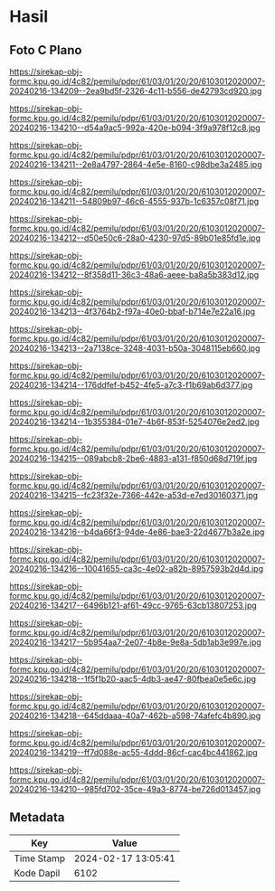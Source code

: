 # Hasil

## Foto C Plano

https://sirekap-obj-formc.kpu.go.id/4c82/pemilu/pdpr/61/03/01/20/20/6103012020007-20240216-134209--2ea9bd5f-2326-4c11-b556-de42793cd920.jpg

https://sirekap-obj-formc.kpu.go.id/4c82/pemilu/pdpr/61/03/01/20/20/6103012020007-20240216-134210--d54a9ac5-992a-420e-b094-3f9a978f12c8.jpg

https://sirekap-obj-formc.kpu.go.id/4c82/pemilu/pdpr/61/03/01/20/20/6103012020007-20240216-134211--2e8a4797-2864-4e5e-8160-c98dbe3a2485.jpg

https://sirekap-obj-formc.kpu.go.id/4c82/pemilu/pdpr/61/03/01/20/20/6103012020007-20240216-134211--54809b97-46c6-4555-937b-1c6357c08f71.jpg

https://sirekap-obj-formc.kpu.go.id/4c82/pemilu/pdpr/61/03/01/20/20/6103012020007-20240216-134212--d50e50c6-28a0-4230-97d5-89b01e85fd1e.jpg

https://sirekap-obj-formc.kpu.go.id/4c82/pemilu/pdpr/61/03/01/20/20/6103012020007-20240216-134212--8f358d11-36c3-48a6-aeee-ba8a5b383d12.jpg

https://sirekap-obj-formc.kpu.go.id/4c82/pemilu/pdpr/61/03/01/20/20/6103012020007-20240216-134213--4f3764b2-f97a-40e0-bbaf-b714e7e22a16.jpg

https://sirekap-obj-formc.kpu.go.id/4c82/pemilu/pdpr/61/03/01/20/20/6103012020007-20240216-134213--2a7138ce-3248-4031-b50a-3048115eb660.jpg

https://sirekap-obj-formc.kpu.go.id/4c82/pemilu/pdpr/61/03/01/20/20/6103012020007-20240216-134214--176ddfef-b452-4fe5-a7c3-f1b69ab6d377.jpg

https://sirekap-obj-formc.kpu.go.id/4c82/pemilu/pdpr/61/03/01/20/20/6103012020007-20240216-134214--1b355384-01e7-4b6f-853f-5254076e2ed2.jpg

https://sirekap-obj-formc.kpu.go.id/4c82/pemilu/pdpr/61/03/01/20/20/6103012020007-20240216-134215--089abcb8-2be6-4883-a131-f850d68d719f.jpg

https://sirekap-obj-formc.kpu.go.id/4c82/pemilu/pdpr/61/03/01/20/20/6103012020007-20240216-134215--fc23f32e-7366-442e-a53d-e7ed30160371.jpg

https://sirekap-obj-formc.kpu.go.id/4c82/pemilu/pdpr/61/03/01/20/20/6103012020007-20240216-134216--b4da66f3-94de-4e86-bae3-22d4677b3a2e.jpg

https://sirekap-obj-formc.kpu.go.id/4c82/pemilu/pdpr/61/03/01/20/20/6103012020007-20240216-134216--10041655-ca3c-4e02-a82b-8957593b2d4d.jpg

https://sirekap-obj-formc.kpu.go.id/4c82/pemilu/pdpr/61/03/01/20/20/6103012020007-20240216-134217--6496b121-af61-49cc-9765-63cb13807253.jpg

https://sirekap-obj-formc.kpu.go.id/4c82/pemilu/pdpr/61/03/01/20/20/6103012020007-20240216-134217--5b954aa7-2e07-4b8e-9e8a-5db1ab3e997e.jpg

https://sirekap-obj-formc.kpu.go.id/4c82/pemilu/pdpr/61/03/01/20/20/6103012020007-20240216-134218--1f5f1b20-aac5-4db3-ae47-80fbea0e5e6c.jpg

https://sirekap-obj-formc.kpu.go.id/4c82/pemilu/pdpr/61/03/01/20/20/6103012020007-20240216-134218--645ddaaa-40a7-462b-a598-74afefc4b890.jpg

https://sirekap-obj-formc.kpu.go.id/4c82/pemilu/pdpr/61/03/01/20/20/6103012020007-20240216-134219--ff7d088e-ac55-4ddd-86cf-cac4bc441862.jpg

https://sirekap-obj-formc.kpu.go.id/4c82/pemilu/pdpr/61/03/01/20/20/6103012020007-20240216-134210--985fd702-35ce-49a3-8774-be726d013457.jpg


## Metadata

| Key        | Value               |
| ---------- | ------------------- |
| Time Stamp | 2024-02-17 13:05:41 |
| Kode Dapil | 6102                |



